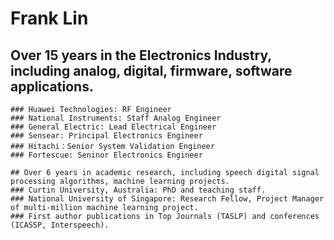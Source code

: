 # Frank Lin
## Over 15 years in the Electronics Industry, including analog, digital, firmware, software applications.
```
### Huawei Technologies: RF Engineer
### National Instruments: Staff Analog Engineer
### General Electric: Lead Electrical Engineer
### Sensear: Principal Electronics Engineer
### Hitachi：Senior System Validation Engineer
### Fortescue: Seninor Electronics Engineer
```
```
## Over 6 years in academic research, including speech digital signal processing algorithms, machine learning projects.
### Curtin University, Australia: PhD and teaching staff.
### National University of Singapore: Research Fellow, Project Manager of multi-million machine learning project. 
### First author publications in Top Journals (TASLP) and conferences (ICASSP, Interspeech).
```

